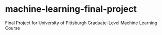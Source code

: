 # machine-learning-final-project
Final Project for University of Pittsburgh Graduate-Level Machine Learning Course
